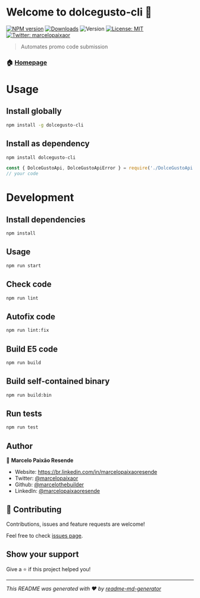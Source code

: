 # Welcome to dolcegusto-cli 👋
[![NPM version](https://img.shields.io/npm/v/dolcegusto-cli.svg)](https://www.npmjs.com/package/dolcegusto-cli)
[![Downloads](https://img.shields.io/npm/dm/dolcegusto-cli.svg)](https://www.npmjs.com/package/dolcegusto-cli)
![Version](https://img.shields.io/badge/version-0.0.2-blue.svg?cacheSeconds=2592000)
[![License: MIT](https://img.shields.io/badge/License-MIT-yellow.svg)](#)
[![Twitter: marcelopaixaor](https://img.shields.io/twitter/follow/marcelopaixaor.svg?style=social)](https://twitter.com/marcelopaixaor)

> Automates promo code submission

### 🏠 [Homepage](https://github.com/marcelothebuilder/dolcegusto-cli)

# Usage

## Install globally
```sh
npm install -g dolcegusto-cli
```

## Install as dependency
```sh
npm install dolcegusto-cli
```

```javascript
const { DolceGustoApi, DolceGustoApiError } = require('./DolceGustoApi')
// your code
```


# Development

## Install dependencies

```sh
npm install
```

## Usage

```sh
npm run start
```

## Check code

```sh
npm run lint
```

## Autofix code

```sh
npm run lint:fix
```

## Build E5 code

```sh
npm run build
```

## Build self-contained binary

```sh
npm run build:bin
```

## Run tests

```sh
npm run test
```

## Author

👤 **Marcelo Paixão Resende**

* Website: https://br.linkedin.com/in/marcelopaixaoresende
* Twitter: [@marcelopaixaor](https://twitter.com/marcelopaixaor)
* Github: [@marcelothebuilder](https://github.com/marcelothebuilder)
* LinkedIn: [@marcelopaixaoresende](https://linkedin.com/in/marcelopaixaoresende)

## 🤝 Contributing

Contributions, issues and feature requests are welcome!

Feel free to check [issues page](https://github.com/marcelothebuilder/dolcegusto-cli/issues). 

## Show your support

Give a ⭐️ if this project helped you!


***
_This README was generated with ❤️ by [readme-md-generator](https://github.com/kefranabg/readme-md-generator)_
